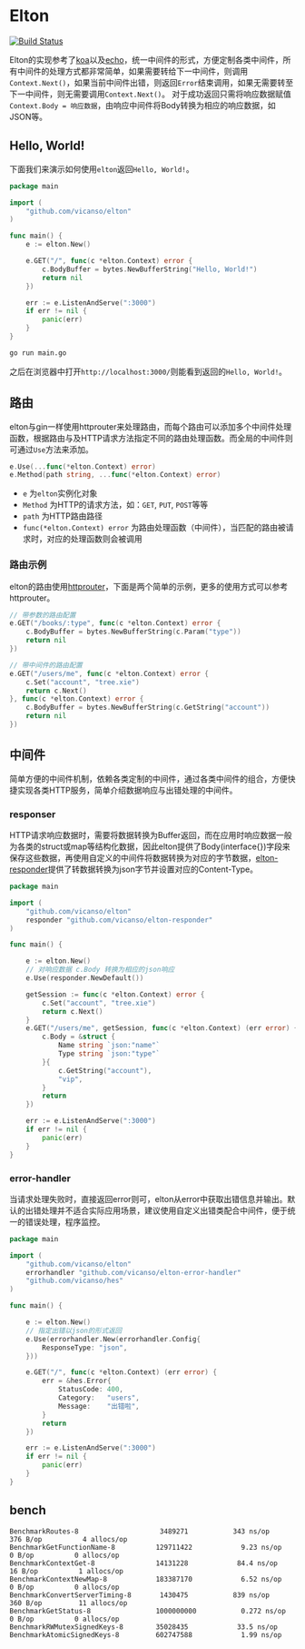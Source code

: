 # Elton 

[![Build Status](https://img.shields.io/travis/vicanso/elton.svg?label=linux+build)](https://travis-ci.org/vicanso/elton)


Elton的实现参考了[koa](https://github.com/koajs/koa)以及[echo](https://github.com/labstack/echo)，统一中间件的形式，方便定制各类中间件，所有中间件的处理方式都非常简单，如果需要转给下一中间件，则调用`Context.Next()`，如果当前中间件出错，则返回`Error`结束调用，如果无需要转至下一中间件，则无需要调用`Context.Next()`。
对于成功返回只需将响应数据赋值`Context.Body = 响应数据`，由响应中间件将Body转换为相应的响应数据，如JSON等。


## Hello, World!

下面我们来演示如何使用`elton`返回`Hello, World!`。

```go
package main

import (
	"github.com/vicanso/elton"
)

func main() {
    e := elton.New()

    e.GET("/", func(c *elton.Context) error {
        c.BodyBuffer = bytes.NewBufferString("Hello, World!")
        return nil
    })

    err := e.ListenAndServe(":3000")
    if err != nil {
        panic(err)
    }
}
```

```bash
go run main.go
```

之后在浏览器中打开`http://localhost:3000/`则能看到返回的`Hello, World!`。

## 路由

elton与gin一样使用httprouter来处理路由，而每个路由可以添加多个中间件处理函数，根据路由与及HTTP请求方法指定不同的路由处理函数。而全局的中间件则可通过`Use`方法来添加。

```go
e.Use(...func(*elton.Context) error)
e.Method(path string, ...func(*elton.Context) error)
```

- `e` 为`elton`实例化对象
- `Method` 为HTTP的请求方法，如：`GET`, `PUT`, `POST`等等
- `path` 为HTTP路由路径
- `func(*elton.Context) error` 为路由处理函数（中间件），当匹配的路由被请求时，对应的处理函数则会被调用

### 路由示例

elton的路由使用[httprouter](https://github.com/julienschmidt/httprouter)，下面是两个简单的示例，更多的使用方式可以参考httprouter。

```go
// 带参数的路由配置
e.GET("/books/:type", func(c *elton.Context) error {
    c.BodyBuffer = bytes.NewBufferString(c.Param("type"))
    return nil
})

// 带中间件的路由配置
e.GET("/users/me", func(c *elton.Context) error {
    c.Set("account", "tree.xie")
    return c.Next()
}, func(c *elton.Context) error {
    c.BodyBuffer = bytes.NewBufferString(c.GetString("account"))
    return nil
})
```

## 中间件

简单方便的中间件机制，依赖各类定制的中间件，通过各类中间件的组合，方便快捷实现各类HTTP服务，简单介绍数据响应与出错处理的中间件。

### responser

HTTP请求响应数据时，需要将数据转换为Buffer返回，而在应用时响应数据一般为各类的struct或map等结构化数据，因此elton提供了Body(interface{})字段来保存这些数据，再使用自定义的中间件将数据转换为对应的字节数据，[elton-responder](https://github.com/vicanso/elton-responder)提供了转数据转换为json字节并设置对应的Content-Type。

```go
package main

import (
	"github.com/vicanso/elton"
	responder "github.com/vicanso/elton-responder"
)

func main() {

	e := elton.New()
	// 对响应数据 c.Body 转换为相应的json响应
	e.Use(responder.NewDefault())

	getSession := func(c *elton.Context) error {
		c.Set("account", "tree.xie")
		return c.Next()
	}
	e.GET("/users/me", getSession, func(c *elton.Context) (err error) {
		c.Body = &struct {
			Name string `json:"name"`
			Type string `json:"type"`
		}{
			c.GetString("account"),
			"vip",
		}
		return
	})

	err := e.ListenAndServe(":3000")
	if err != nil {
		panic(err)
	}
}

```

### error-handler

当请求处理失败时，直接返回error则可，elton从error中获取出错信息并输出。默认的出错处理并不适合实际应用场景，建议使用自定义出错类配合中间件，便于统一的错误处理，程序监控。

```go
package main

import (
	"github.com/vicanso/elton"
	errorhandler "github.com/vicanso/elton-error-handler"
	"github.com/vicanso/hes"
)

func main() {

	e := elton.New()
	// 指定出错以json的形式返回
	e.Use(errorhandler.New(errorhandler.Config{
		ResponseType: "json",
	}))

	e.GET("/", func(c *elton.Context) (err error) {
		err = &hes.Error{
			StatusCode: 400,
			Category:   "users",
			Message:    "出错啦",
		}
		return
	})

	err := e.ListenAndServe(":3000")
	if err != nil {
		panic(err)
	}
}
```

## bench

```
BenchmarkRoutes-8                	 3489271	       343 ns/op	     376 B/op	       4 allocs/op
BenchmarkGetFunctionName-8       	129711422	         9.23 ns/op	       0 B/op	       0 allocs/op
BenchmarkContextGet-8            	14131228	        84.4 ns/op	      16 B/op	       1 allocs/op
BenchmarkContextNewMap-8         	183387170	         6.52 ns/op	       0 B/op	       0 allocs/op
BenchmarkConvertServerTiming-8   	 1430475	       839 ns/op	     360 B/op	      11 allocs/op
BenchmarkGetStatus-8             	1000000000	         0.272 ns/op	       0 B/op	       0 allocs/op
BenchmarkRWMutexSignedKeys-8     	35028435	        33.5 ns/op
BenchmarkAtomicSignedKeys-8      	602747588	         1.99 ns/op
```
